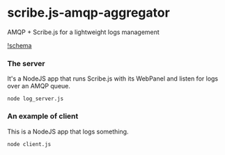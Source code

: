 # scribe.js-amqp-aggregator
AMQP + Scribe.js for a lightweight logs management

[!schema](docs/schema-intro.png)

### The server
It's a NodeJS app that runs Scribe.js with its WebPanel and listen for logs over an AMQP queue.

```
node log_server.js
```

### An example of client
This is a NodeJS app that logs something.

```
node client.js
```
